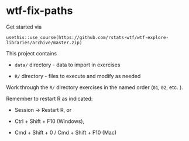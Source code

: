 # wtf-fix-paths

Get started via 

`usethis::use_course(https://github.com/rstats-wtf/wtf-explore-libraries/archive/master.zip)`

This project contains

* `data/` directory - data to import in exercises

* `R/` directory - files to execute and modify as needed

Work through the `R/` directory exercises in the named order (`01`, `02`, etc. ).

Remember to restart R as indicated:

* Session ->  Restart R, or

* Ctrl + Shift + F10 (Windows),

* Cmd + Shift + 0 / Cmd + Shift + F10 (Mac)

 
